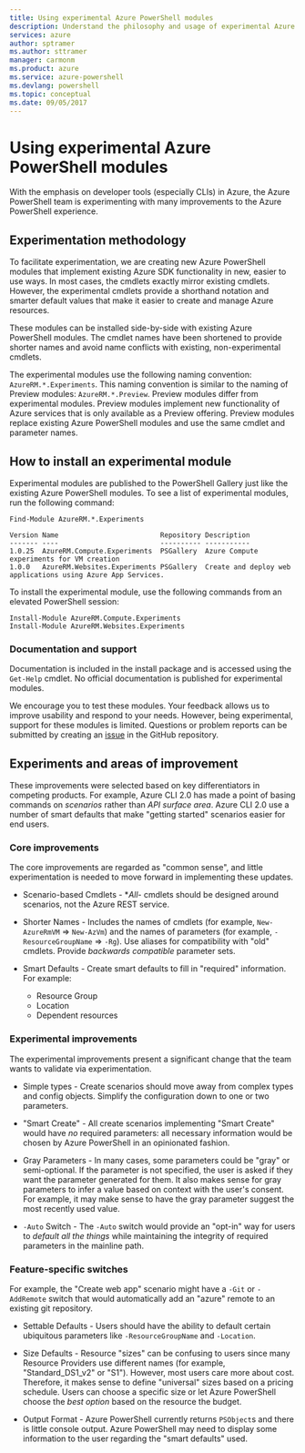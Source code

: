 ```yaml
---
title: Using experimental Azure PowerShell modules
description: Understand the philosophy and usage of experimental Azure PowerShell modules.
services: azure
author: sptramer
ms.author: sttramer
manager: carmonm
ms.product: azure
ms.service: azure-powershell
ms.devlang: powershell
ms.topic: conceptual
ms.date: 09/05/2017
---
```

# Using experimental Azure PowerShell modules

With the emphasis on developer tools (especially CLIs) in Azure, the Azure PowerShell team is
experimenting with many improvements to the Azure PowerShell experience.

## Experimentation methodology

To facilitate experimentation, we are creating new Azure PowerShell modules that implement existing
Azure SDK functionality in new, easier to use ways. In most cases, the cmdlets exactly mirror
existing cmdlets. However, the experimental cmdlets provide a shorthand notation and smarter default
values that make it easier to create and manage Azure resources.

These modules can be installed side-by-side with existing Azure PowerShell modules. The cmdlet
names have been shortened to provide shorter names and avoid name conflicts with existing,
non-experimental cmdlets.

The experimental modules use the following naming convention: `AzureRM.*.Experiments`. This naming
convention is similar to the naming of Preview modules: `AzureRM.*.Preview`. Preview modules differ
from experimental modules. Preview modules implement new functionality of Azure services that is
only available as a Preview offering. Preview modules replace existing Azure PowerShell modules and
use the same cmdlet and parameter names.

## How to install an experimental module

Experimental modules are published to the PowerShell Gallery just like the existing Azure
PowerShell modules. To see a list of experimental modules, run the following command:

```azureazurepowershell-interactive
Find-Module AzureRM.*.Experiments
```

```output
Version Name                         Repository Description
------- ----                         ---------- -----------
1.0.25  AzureRM.Compute.Experiments  PSGallery  Azure Compute experiments for VM creation
1.0.0   AzureRM.Websites.Experiments PSGallery  Create and deploy web applications using Azure App Services.
```

To install the experimental module, use the following commands from an elevated PowerShell session:

```azureazurepowershell-interactive
Install-Module AzureRM.Compute.Experiments
Install-Module AzureRM.Websites.Experiments
```

### Documentation and support

Documentation is included in the install package and is accessed using the `Get-Help` cmdlet. No
official documentation is published for experimental modules.

We encourage you to test these modules. Your feedback allows us to improve usability and respond to
your needs. However, being experimental, support for these modules is limited. Questions or problem
reports can be submitted by creating an [issue](https://github.com/Azure/azure-powershell/issues)
in the GitHub repository.

## Experiments and areas of improvement

These improvements were selected based on key differentiators in competing products. For example,
Azure CLI 2.0 has made a point of basing commands on _scenarios_ rather than _API surface area_.
Azure CLI 2.0 use a number of smart defaults that make "getting started" scenarios easier for end
users.

### Core improvements

The core improvements are regarded as "common sense", and little experimentation is needed to move
forward in implementing these updates.

- Scenario-based Cmdlets - **All*- cmdlets should be designed around scenarios, not the Azure REST
  service.

- Shorter Names - Includes the names of cmdlets (for example, `New-AzureRmVM` => `New-AzVm`) and the
  names of parameters (for example, `-ResourceGroupName` => `-Rg`). Use aliases for compatibility with
  "old" cmdlets. Provide _backwards compatible_ parameter sets.

- Smart Defaults - Create smart defaults to fill in "required" information. For example:
  - Resource Group
  - Location
  - Dependent resources

### Experimental improvements

The experimental improvements present a significant change that the team wants to validate via
experimentation.

- Simple types - Create scenarios should move away from complex types and config objects. Simplify
  the configuration down to one or two parameters.

- "Smart Create" - All create scenarios implementing "Smart Create" would have _no_ required
  parameters: all necessary information would be chosen by Azure PowerShell in an opinionated
  fashion.

- Gray Parameters - In many cases, some parameters could be "gray" or semi-optional. If the
  parameter is not specified, the user is asked if they want the parameter generated for them. It
  also makes sense for gray parameters to infer a value based on context with the user's consent.
  For example, it may make sense to have the gray parameter suggest the most recently used value.

- `-Auto` Switch - The `-Auto` switch would provide an "opt-in" way for users to _default all the
  things_ while maintaining the integrity of required parameters in the mainline path.

### Feature-specific switches

For example, the "Create web app" scenario might have a `-Git` or `-AddRemote` switch that would
automatically add an "azure" remote to an existing git repository.

- Settable Defaults - Users should have the ability to default certain ubiquitous parameters like
  `-ResourceGroupName` and `-Location`.

- Size Defaults - Resource "sizes" can be confusing to users since many Resource Providers use
  different names (for example, "Standard\_DS1\_v2" or "S1"). However, most users care more about
  cost. Therefore, it makes sense to define "universal" sizes based on a pricing schedule. Users
  can choose a specific size or let Azure PowerShell choose the _best option_ based on the resource
  the budget.

- Output Format - Azure PowerShell currently returns `PSObject`s and there is little console
  output. Azure PowerShell may need to display some information to the user regarding the "smart
  defaults" used.
